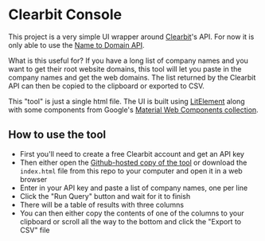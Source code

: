 # Clearbit Console #

This project is a very simple UI wrapper around [Clearbit](https://clearbit.com/)'s API. For now it is only able to use the [Name to Domain API](https://clearbit.com/docs#name-to-domain-api).

What is this useful for? If you have a long list of company names and you want to get their root website domains, this tool will let you paste in the company names and get the web domains. The list returned by the Clearbit API can then be copied to the clipboard or exported to CSV.

This "tool" is just a single html file. The UI is built using [LitElement](https://lit-element.polymer-project.org/) along with some components from Google's [Material Web Components collection](https://github.com/material-components/material-components-web-components).

## How to use the tool ##

- First you'll need to create a free Clearbit account and get an API key
- Then either open the [Github-hosted copy of the tool](https://hankish.github.io/clearbit-console/index.html) or download the `index.html` file from this repo to your computer and open it in a web browser
- Enter in your API key and paste a list of company names, one per line
- Click the "Run Query" button and wait for it to finish
- There will be a table of results with three columns
- You can then either copy the contents of one of the columns to your clipboard or scroll all the way to the bottom and click the "Export to CSV" file